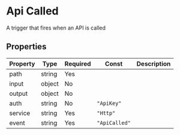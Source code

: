 # Api Called

A trigger that fires when an API is called

## Properties

| Property | Type | Required | Const | Description |
|----------|------|----------|-------|-------------|
| path | string | Yes |  |  |
| input | object | No |  |  |
| output | object | No |  |  |
| auth | string | No | `"ApiKey"` |  |
| service | string | Yes | `"Http"` |  |
| event | string | Yes | `"ApiCalled"` |  |

